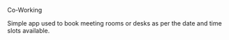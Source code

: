 Co-Working

Simple app used to book meeting rooms or desks as per the date and time slots available.

